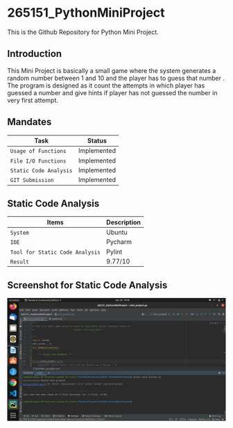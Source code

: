 # 265151_PythonMiniProject
This is the Github Repository for Python Mini Project.

## Introduction
This Mini Project is basically a small game where the system generates a random number between 1 and 10 and the player has to guess that number . The program is designed as it count the attempts in which player has  guessed a number and give hints if player has not guessed the number in very first attempt. 

## Mandates
Task             | Status
-------------------| -----------------------------------------
`Usage of Functions`           | Implemented
`File I/O Functions`   | Implemented
`Static Code Analysis`         | Implemented
`GIT Submission` | Implemented

## Static Code Analysis
Items           | Description
-------------------| -----------------------------------------
`System`           | Ubuntu
`IDE`   | Pycharm
`Tool for Static Code Analysis`         | Pylint
`Result` | 9.77/10

## Screenshot for Static Code Analysis

![Static Code Analysis](static.png)
